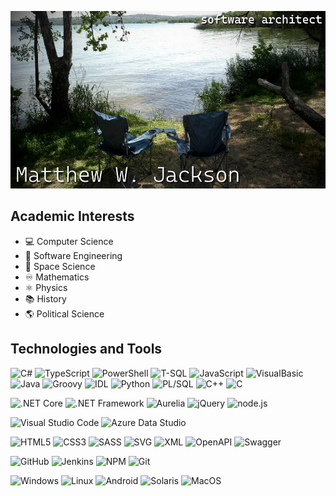 ![Matthew W. Jackson, software architect](assets/header.png)

## Academic Interests

- :computer: Computer Science
- :floppy_disk: Software Engineering
- :rocket: Space Science
- :infinity: Mathematics
- :atom_symbol: Physics
- :books: History
- :earth_americas: Political Science

## Technologies and Tools

![C#](https://img.shields.io/badge/lang-C%23-brightgreen?logo=c-sharp)
![TypeScript](https://img.shields.io/badge/lang-TypeScript-brightgreen?logo=typescript)
![PowerShell](https://img.shields.io/badge/lang-PowerShell-brightgreen?logo=powershell)
![T-SQL](https://img.shields.io/badge/lang-TSQL-brightgreen?logo=microsoft-sql-server)
![JavaScript](https://img.shields.io/badge/lang-JavaScript-greenyellow?logo=javascript)
![VisualBasic](https://img.shields.io/badge/lang-VisualBasic-greenyellow?logo=visual-studio)
![Java](https://img.shields.io/badge/lang-Java-greenyellow?logo=java)
![Groovy](https://img.shields.io/badge/lang-Java-green?logo=groovy)
![IDL](https://img.shields.io/badge/lang-IDL-green)
![Python](https://img.shields.io/badge/lang-Python-yellowgreen?logo=python)
![PL/SQL](https://img.shields.io/badge/lang-PLSQL-yellowgreen?logo=oracle)
![C++](https://img.shields.io/badge/lang-C%2B%2B-yellowgreen?logo=c%2B%2B)
![C](https://img.shields.io/badge/lang-C-yellow?logo=c)

![.NET Core](https://img.shields.io/badge/framework-.NET%20Core-brightgreen?logo=%2Enet)
![.NET Framework](https://img.shields.io/badge/framework-.NET%20Framework-brightgreen?logo=%2Enet)
![Aurelia](https://img.shields.io/badge/framework-Aurelia-brightgreen?logo=aurelia)
![jQuery](https://img.shields.io/badge/framework-jQuery-greenyellow?logo=jquery)
![node.js](https://img.shields.io/badge/framework-node%2Ejs-green?logo=node%2Ejs)

![Visual Studio Code](https://img.shields.io/badge/editor-VSCode-brightgreen?logo=visual-studio-code)
![Azure Data Studio](https://img.shields.io/badge/editor-Azure%20Data%20Studio-brightgreen?logo=azure-devops)

![HTML5](https://img.shields.io/badge/tech-HTML5-brightgreen?logo=html5)
![CSS3](https://img.shields.io/badge/tech-CSS3-brightgreen?logo=css3)
![SASS](https://img.shields.io/badge/tech-SASS-brightgreen?logo=sass)
![SVG](https://img.shields.io/badge/tech-SVG-brightgreen?logo=svg)
![XML](https://img.shields.io/badge/tech-XML-brightgreen?logo=w3c)
![OpenAPI](https://img.shields.io/badge/tech-OpenAPI-green?logo=openapi-initiative)
![Swagger](https://img.shields.io/badge/tech-Swagger-green?logo=swagger)

![GitHub](https://img.shields.io/badge/tool-GitHub-brightgreen?logo=github)
![Jenkins](https://img.shields.io/badge/tool-Jenkins-greenyellow?logo=jenkins)
![NPM](https://img.shields.io/badge/tool-NPM-greenyellow?logo=npm)
![Git](https://img.shields.io/badge/tool-Git-green?logo=git)

![Windows](https://img.shields.io/badge/os-Windows-brightgreen?logo=windows)
![Linux](https://img.shields.io/badge/os-Linux-greenyellow?logo=linux)
![Android](https://img.shields.io/badge/os-Android-green?logo=android)
![Solaris](https://img.shields.io/badge/os-Solaris-yellowgreen?logo=oracle)
![MacOS](https://img.shields.io/badge/os-Solaris-yellow?logo=apple)
